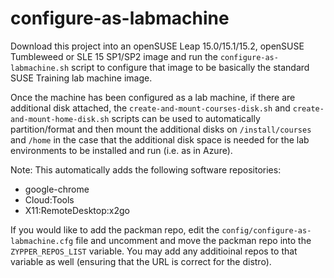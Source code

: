 # configure-as-labmachine

Download this project into an openSUSE Leap 15.0/15.1/15.2, openSUSE Tumbleweed or SLE 15 SP1/SP2 image and run the `configure-as-labmachine.sh` script to configure that image to be basically the standard SUSE Training lab machine image.

Once the machine has been configured as a lab machine, if there are additional disk attached, the `create-and-mount-courses-disk.sh` and `create-and-mount-home-disk.sh` scripts can be used to automatically partition/format and then mount the additional disks on `/install/courses` and `/home` in the case that the additional disk space is needed for the lab environments to be installed and run (i.e. as in Azure).

Note:  This automatically adds the following software repositories:

  * google-chrome
  * Cloud:Tools
  * X11:RemoteDesktop:x2go

If you would like to add the packman repo, edit the `config/configure-as-labmachine.cfg` file and uncomment and move the packman repo into the `ZYPPER_REPOS_LIST` variable. You may add any additioinal repos to that variable as well (ensuring that the URL is correct for the distro).
